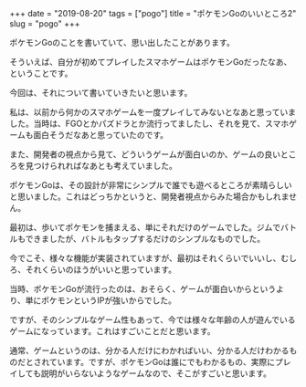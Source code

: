 +++
date = "2019-08-20"
tags = ["pogo"]
title = "ポケモンGoのいいところ2"
slug = "pogo"
+++

ポケモンGoのことを書いていて、思い出したことがあります。

そういえば、自分が初めてプレイしたスマホゲームはポケモンGoだったなあ、ということです。

今回は、それについて書いていきたいと思います。

私は、以前から何かのスマホゲームを一度プレイしてみないとなあと思っていました。当時は、FGOとかパズドラとか流行ってましたし、それを見て、スマホゲームも面白そうだなあと思っていたのです。

また、開発者の視点から見て、どういうゲームが面白いのか、ゲームの良いところを見つけられればなあとも考えていました。

ポケモンGoは、その設計が非常にシンプルで誰でも遊べるところが素晴らしいと思いました。これはどっちかというと、開発者視点からみた場合かもしれません。

最初は、歩いてポケモンを捕まえる、単にそれだけのゲームでした。ジムでバトルもできましたが、バトルもタップするだけのシンプルなものでした。

今でこそ、様々な機能が実装されていますが、最初はそれくらいでいいし、むしろ、それくらいのほうがいいと思っています。

当時、ポケモンGoが流行ったのは、おそらく、ゲームが面白いからというより、単にポケモンというIPが強いからでした。

ですが、そのシンプルなゲーム性もあって、今では様々な年齢の人が遊んでいるゲームになっています。これはすごいことだと思います。

通常、ゲームというのは、分かる人だけにわかればいい、分かる人だけわかるものだとされています。ですが、ポケモンGoは誰にでもわかるもの、実際にプレイしても説明がいらないようなゲームなので、そこがすごいと思います。

